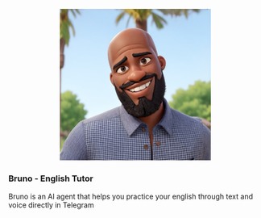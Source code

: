 <p align="center">
  <img src="./images/bruno_3d_v2.jpeg" width="300"/>
</p>


### Bruno - English Tutor

Bruno is an AI agent that helps you practice your english through text and voice directly in Telegram

